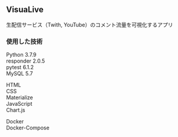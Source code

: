 ## VisuaLive
生配信サービス（Twith, YouTube）のコメント流量を可視化するアプリ

### 使用した技術
Python 3.7.9  
responder 2.0.5  
pytest 6.1.2  
MySQL 5.7

HTML  
CSS  
Materialize  
JavaScript  
Chart.js  

Docker  
Docker-Compose

